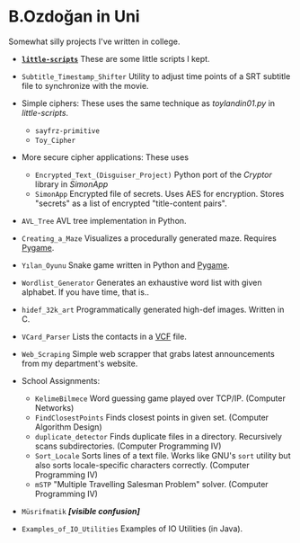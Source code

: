# B.Ozdoğan in Uni

Somewhat silly projects I've written in college.

- **[`little-scripts`](./little-scripts/README.md)**
  These are some little scripts I kept.

- `Subtitle_Timestamp_Shifter`
  Utility to adjust time points of a SRT subtitle file to synchronize with the movie.

- Simple ciphers:
  These uses the same technique as *toylandin01.py* in *little-scripts*.
  - `sayfrz-primitive`
  - `Toy_Cipher`

- More secure cipher applications:
  These uses 
  - `Encrypted_Text_(Disguiser_Project)`
    Python port of the *Cryptor* library in *SimonApp*
  - `SimonApp`
    Encrypted file of secrets. Uses AES for encryption. Stores "secrets" as a list of encrypted "title-content pairs".

- `AVL_Tree`
  AVL tree implementation in Python.

- `Creating_a_Maze`
  Visualizes a procedurally generated maze. Requires [Pygame](https://www.pygame.org/wiki/about).

- `Yılan_Oyunu`
  Snake game written in Python and [Pygame](https://www.pygame.org/wiki/about).

- `Wordlist_Generator`
  Generates an exhaustive word list with given alphabet. If you have time, that is..

- `hidef_32k_art`
  Programmatically generated high-def images. Written in C.

- `VCard_Parser`
Lists the contacts in a [VCF](https://en.wikipedia.org/wiki/Variant_Call_Format) file.

- `Web_Scraping`
  Simple web scrapper that grabs latest announcements from my department's website.

- School Assignments:
  - `KelimeBilmece`
    Word guessing game played over TCP/IP. (Computer Networks)
  - `FindClosestPoints`
    Finds closest points in given set. (Computer Algorithm Design)
  - `duplicate_detector`
    Finds duplicate files in a directory. Recursively scans subdirectories. (Computer Programming IV)
  - `Sort_Locale`
    Sorts lines of a text file. Works like GNU's `sort` utility but also sorts locale-specific characters correctly. (Computer Programming IV)
  - `mSTP`
    "Multiple Travelling Salesman Problem" solver.  (Computer Programming IV)

- `Müsrifmatik`
  ***[visible confusion]*** <!-- I'm not sure what it is supposed to be, either. -->

- `Examples_of_IO_Utilities`
  Examples of IO Utilities (in Java).
